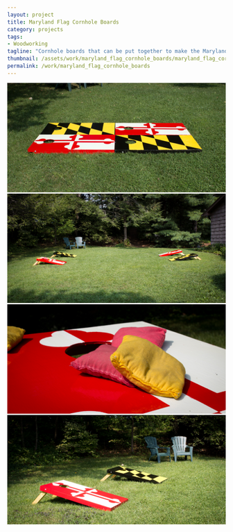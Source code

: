 ```yaml
---
layout: project
title: Maryland Flag Cornhole Boards
category: projects
tags:
- Woodworking
tagline: "Cornhole boards that can be put together to make the Maryland flag"
thumbnail: /assets/work/maryland_flag_cornhole_boards/maryland_flag_cornhole_boards-3.jpg
permalink: /work/maryland_flag_cornhole_boards
---
```


![](/assets/work/maryland_flag_cornhole_boards/maryland_flag_cornhole_boards-1.jpg)
![](/assets/work/maryland_flag_cornhole_boards/maryland_flag_cornhole_boards-2.jpg)
![](/assets/work/maryland_flag_cornhole_boards/maryland_flag_cornhole_boards-3.jpg)
![](/assets/work/maryland_flag_cornhole_boards/maryland_flag_cornhole_boards-4.jpg)